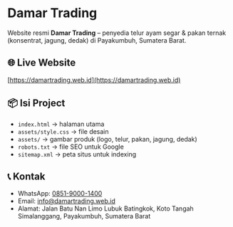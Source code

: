 # Damar Trading

Website resmi **Damar Trading** – penyedia telur ayam segar & pakan ternak (konsentrat, jagung, dedak) di Payakumbuh, Sumatera Barat.

## 🌐 Live Website
[https://damartrading.web.id](https://damartrading.web.id)

## 📦 Isi Project
- `index.html` → halaman utama
- `assets/style.css` → file desain
- `assets/` → gambar produk (logo, telur, pakan, jagung, dedak)
- `robots.txt` → file SEO untuk Google
- `sitemap.xml` → peta situs untuk indexing

## 📞 Kontak
- WhatsApp: [0851-9000-1400](https://wa.me/6285190001400)
- Email: [info@damartrading.web.id](mailto:info@damartrading.web.id)
- Alamat: Jalan Batu Nan Limo Lubuk Batingkok, Koto Tangah Simalanggang, Payakumbuh, Sumatera Barat
